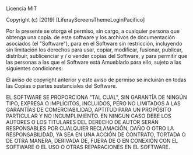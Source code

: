 Licencia MIT

Copyright (c) [2019] [LiferayScreensThemeLoginPacifico]

Por la presente se otorga el permiso, sin cargo, a cualquier persona que obtenga una copia.
de este software y los archivos de documentación asociados (el "Software"), para
en el Software sin restricción, incluyendo sin limitación los derechos
para usar, copiar, modificar, fusionar, publicar, distribuir, sublicenciar y / o vender
copias del Software, y para permitir que las personas a las que el Software está
Amueblado para ello, sujeto a las siguientes condiciones:

El aviso de copyright anterior y este aviso de permiso se incluirán en todas las
Copias o partes sustanciales del Software.

EL SOFTWARE SE PROPORCIONA "TAL CUAL", SIN GARANTÍA DE NINGÚN TIPO, EXPRESA O
IMPLÍCITOS, INCLUIDOS, PERO NO LIMITADOS A LAS GARANTÍAS DE COMERCIABILIDAD,
APTITUD PARA UN PROPÓSITO PARTICULAR Y NO INCUMPLIMIENTO. EN NINGÚN CASO DEBE
LOS AUTORES O LOS TITULARES DEL DERECHO DE AUTOR SERÁN RESPONSABLES POR CUALQUIER RECLAMACIÓN, DAÑO O OTRO
LA RESPONSABILIDAD, YA SEA EN UNA ACCIÓN DE CONTRATO, TORTADA O DE OTRA MANERA, DERIVADA DE,
FUERA DE O EN CONEXIÓN CON EL SOFTWARE O EL USO O OTRAS REPARACIONES EN EL
SOFTWARE.
